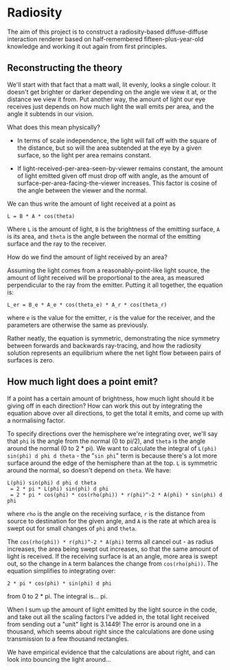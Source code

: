 # Radiosity

The aim of this project is to construct a radiosity-based
diffuse-diffuse interaction renderer based on half-remembered
fifteen-plus-year-old knowledge and working it out again from first
principles.

## Reconstructing the theory

We'll start with that fact that a matt wall, lit evenly, looks a
single colour. It doesn't get brighter or darker depending on the
angle we view it at, or the distance we view it from. Put another way,
the amount of light our eye receives just depends on how much light
the wall emits per area, and the angle it subtends in our vision.

What does this mean physically?

 * In terms of scale independence, the light will fall off with the
   square of the distance, but so will the area subtended at the eye
   by a given surface, so the light per area remains constant.

 * If light-received-per-area-seen-by-viewer remains constant, the
   amount of light emitted given off must drop off with angle, as the
   amount of surface-per-area-facing-the-viewer increases. This factor
   is cosine of the angle between the viewer and the normal.

We can thus write the amount of light received at a point as

`L = B * A * cos(theta)`

Where `L` is the amount of light, `B` is the brightness of the
emitting surface, `A` is its area, and `theta` is the angle between
the normal of the emitting surface and the ray to the receiver.

How do we find the amount of light received by an area?

Assuming the light comes from a reasonably-point-like light source,
the amount of light received will be proportional to the area, as
measured perpendicular to the ray from the emitter. Putting it all
together, the equation is:

`L_er = B_e * A_e * cos(theta_e) * A_r * cos(theta_r)`

where `e` is the value for the emitter, `r` is the value for the
receiver, and the parameters are otherwise the same as previously.

Rather neatly, the equation is symmetric, demonstrating the nice
symmetry between forwards and backwards ray-tracing, and how the
radiosity solution represents an equilibrium where the net light flow
between pairs of surfaces is zero.

## How much light does a point emit?

If a point has a certain amount of brightness, how much light should
it be giving off in each direction? How can work this out by
integrating the equation above over all directions, to get the total
it emits, and come up with a normalising factor.

To specify directions over the hemisphere we're integrating over,
we'll say that `phi` is the angle from the normal (0 to pi/2), and
`theta` is the angle around the normal (0 to 2 * pi). We want to
calculate the integral of `L(phi) sin(phi) d phi d theta` - the "`sin
phi`" term is because there's a lot more surface around the edge of
the hemisphere than at the top. `L` is symmetric around the normal, so
doesn't depend on `theta`. We have:

```
L(phi) sin(phi) d phi d theta
 = 2 * pi * L(phi) sin(phi) d phi
 = 2 * pi * cos(phi) * cos(rho(phi)) * r(phi)^-2 * A(phi) * sin(phi) d phi
```

where `rho` is the angle on the receiving surface, `r` is the distance
from source to destination for the given angle, and `A` is the rate at
which area is swept out for small changes of `phi` and `theta`.

The `cos(rho(phi)) * r(phi)^-2 * A(phi)` terms all cancel out - as
radius increases, the area being swept out increases, so that the same
amount of light is received. If the receiving surface is at an angle,
more area is swept out, so the change in `A` term balances the change
from `cos(rho(phi))`. The equation simplifies to integrating over:

```
2 * pi * cos(phi) * sin(phi) d phi
```

from 0 to 2 * pi. The integral is... pi.

When I sum up the amount of light emitted by the light source in the
code, and take out all the scaling factors I've added in, the total
light received from sending out a "unit" light is 3.1449! The error is
around one in a thousand, which seems about right since the
calculations are done using transmission to a few thousand rectangles.

We have empirical evidence that the calculations are about right, and
can look into bouncing the light around...
